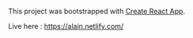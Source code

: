 This project was bootstrapped with [Create React App](https://github.com/facebook/create-react-app).

Live here : https://alain.netlify.com/

